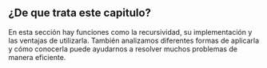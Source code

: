 <h2>¿De que trata este capitulo?</h2>
<p>En esta sección hay funciones como la recursividad, su implementación y las ventajas de utilizarla. También analizamos diferentes formas de aplicarla y cómo conocerla puede ayudarnos a resolver muchos problemas de manera eficiente.</p>

